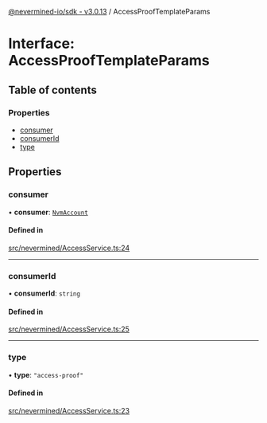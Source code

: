 [@nevermined-io/sdk - v3.0.13](../code-reference.md) / AccessProofTemplateParams

# Interface: AccessProofTemplateParams

## Table of contents

### Properties

- [consumer](AccessProofTemplateParams.md#consumer)
- [consumerId](AccessProofTemplateParams.md#consumerid)
- [type](AccessProofTemplateParams.md#type)

## Properties

### consumer

• **consumer**: [`NvmAccount`](../classes/NvmAccount.md)

#### Defined in

[src/nevermined/AccessService.ts:24](https://github.com/nevermined-io/sdk-js/blob/0d598e72febf7cfaf48859e35dd566c39e7d5682/src/nevermined/AccessService.ts#L24)

---

### consumerId

• **consumerId**: `string`

#### Defined in

[src/nevermined/AccessService.ts:25](https://github.com/nevermined-io/sdk-js/blob/0d598e72febf7cfaf48859e35dd566c39e7d5682/src/nevermined/AccessService.ts#L25)

---

### type

• **type**: `"access-proof"`

#### Defined in

[src/nevermined/AccessService.ts:23](https://github.com/nevermined-io/sdk-js/blob/0d598e72febf7cfaf48859e35dd566c39e7d5682/src/nevermined/AccessService.ts#L23)
